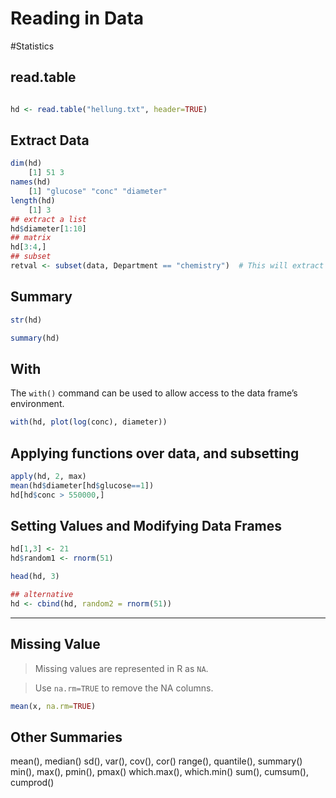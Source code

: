 # Reading in Data
#Statistics 

## read.table
```R

hd <- read.table("hellung.txt", header=TRUE)
```
## Extract Data

```R
dim(hd)
	[1] 51 3 
names(hd)
	[1] "glucose" "conc" "diameter"
length(hd)
	[1] 3
## extract a list
hd$diameter[1:10]
## matrix
hd[3:4,]
## subset
retval <- subset(data, Department == "chemistry")  # This will extract the student details who are in Biochemistry department 
```

## Summary
```R
str(hd)

summary(hd)
```

## With
The `with()` command can be used to allow access to the data frame’s environment.
```R
with(hd, plot(log(conc), diameter))
```

## Applying functions over data, and subsetting
```R
apply(hd, 2, max)
mean(hd$diameter[hd$glucose==1])
hd[hd$conc > 550000,]
```

## Setting Values and Modifying Data Frames
```R
hd[1,3] <- 21
hd$random1 <- rnorm(51)

head(hd, 3)

## alternative
hd <- cbind(hd, random2 = rnorm(51))
```

---
## Missing Value
> Missing values are represented in R as `NA`.

>Use `na.rm=TRUE` to remove the NA columns.
```R
mean(x, na.rm=TRUE)
```

## Other Summaries
mean(), median() sd(), var(), cov(), cor() range(), quantile(), summary() min(), max(), pmin(), pmax() which.max(), which.min() sum(), cumsum(), cumprod()